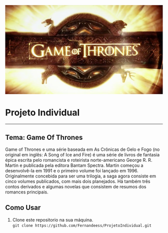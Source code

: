 <body>
    <div class="header">
        <img src="Images/GameofThrones.png" alt="">
    </div>
    <h1>Projeto Individual</h1>
    <hr>
    <h2>Tema: Game Of Thrones</h2>
    <p>Game of Thrones e uma série baseada em As Crônicas de Gelo e Fogo (no original em inglês: A Song of Ice and Fire) é uma série de livros de fantasia épica escrita pelo romancista e roteirista norte-americano George R. R. Martin e publicada pela editora Bantam Spectra. Martin começou a desenvolvê-la em 1991 e o primeiro volume foi lançado em 1996. Originalmente concebida para ser uma trilogia, a saga agora consiste em cinco volumes publicados, com mais dois planejados. Há também três contos derivados e algumas novelas que consistem de resumos dos romances principais.</p>
    <h2>Como Usar</h2>
    <ol>
    <li>Clone este repositorio na sua máquina.</li>
    <code>git clone https://github.com/Fernandeess/ProjetoIndividual.git</code>
    </ol>
</body>

</html>

